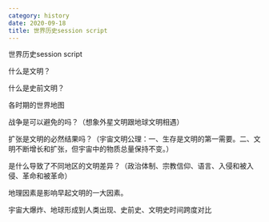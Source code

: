 ```yaml
---
category: history
date: 2020-09-18
title: 世界历史session script
---
```

世界历史session script

什么是文明？

什么是史前文明？

各时期的世界地图

战争是可以避免的吗？（想象外星文明跟地球文明相遇）

扩张是文明的必然结果吗？（宇宙文明公理：一、生存是文明的第一需要。二、文明不断增长和扩张，但宇宙中的物质总量保持不变。）

是什么导致了不同地区的文明差异？（政治体制、宗教信仰、语言、入侵和被入侵、革命和被革命）

地理因素是影响早起文明的一大因素。

宇宙大爆炸、地球形成到人类出现、史前史、文明史时间跨度对比

